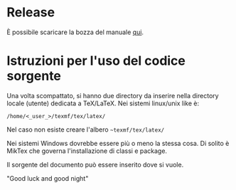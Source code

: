 # Release

È possibile scaricare la bozza del manuale [qui](https://github.com/marconicivitavecchia/art-of-writing-a-report/releases/download/0.1/short_report_guide.pdf).

# Istruzioni per l'uso del codice sorgente
Una volta scompattato, si hanno due directory da inserire nella directory locale (utente) dedicata a TeX/LaTeX.
Nei sistemi linux/unix like è:

```
/home/<_user_>/texmf/tex/latex/
```

Nel caso non esiste creare l'albero `~texmf/tex/latex/`

Nei sistemi Windows dovrebbe essere più o meno la stessa cosa. Di solito è MikTex che governa l'installazione di classi e package.

Il sorgente del documento può essere inserito dove si vuole.

"Good luck and good night"
